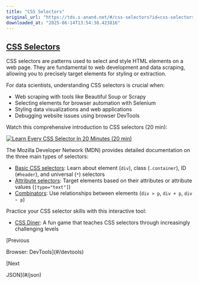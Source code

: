 ```yaml
---
title: "CSS Selectors"
original_url: "https://tds.s-anand.net/#/css-selectors?id=css-selectors"
downloaded_at: "2025-06-14T13:54:38.423816"
---
```


[CSS Selectors](#/css-selectors?id=css-selectors)
-------------------------------------------------

CSS selectors are patterns used to select and style HTML elements on a web page. They are fundamental to web development and data scraping, allowing you to precisely target elements for styling or extraction.

For data scientists, understanding CSS selectors is crucial when:

* Web scraping with tools like Beautiful Soup or Scrapy
* Selecting elements for browser automation with Selenium
* Styling data visualizations and web applications
* Debugging website issues using browser DevTools

Watch this comprehensive introduction to CSS selectors (20 min):

[![Learn Every CSS Selector In 20 Minutes (20 min)](https://i.ytimg.com/vi_webp/l1mER1bV0N0/sddefault.webp)](https://youtu.be/l1mER1bV0N0)

The Mozilla Developer Network (MDN) provides detailed documentation on the three main types of selectors:

* [Basic CSS selectors](https://developer.mozilla.org/en-US/docs/Learn_web_development/Core/Styling_basics/Basic_selectors): Learn about element (`div`), class (`.container`), ID (`#header`), and universal (`*`) selectors
* [Attribute selectors](https://developer.mozilla.org/en-US/docs/Learn_web_development/Core/Styling_basics/Attribute_selectors): Target elements based on their attributes or attribute values (`[type="text"]`)
* [Combinators](https://developer.mozilla.org/en-US/docs/Learn_web_development/Core/Styling_basics/Combinators): Use relationships between elements (`div > p`, `div + p`, `div ~ p`)

Practice your CSS selector skills with this interactive tool:

* [CSS Diner](https://flukeout.github.io/): A fun game that teaches CSS selectors through increasingly challenging levels

[Previous

Browser: DevTools](#/devtools)

[Next

JSON](#/json)